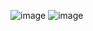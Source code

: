 ![image](https://github.com/heesoo-park/ForCodeKata/assets/80674868/3154ec28-74f7-4e05-a647-86b9fa1f26be)
![image](https://github.com/heesoo-park/ForCodeKata/assets/80674868/bc923cf5-940e-47f4-9a48-5255cc0f0e4c)
